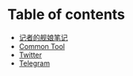 # Table of contents

* [记者的舰娘笔记](README.md)
* [Common Tool](common-tool.md)
* [Twitter](https://twitter.com/Skywalker_Ji)
* [Telegram](https://t.me/AdriaticSea)

